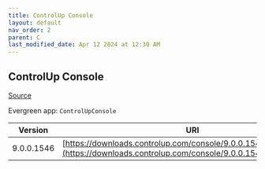 ```yaml
---
title: ControlUp Console
layout: default
nav_order: 2
parent: C
last_modified_date: Apr 12 2024 at 12:30 AM
---
```


## ControlUp Console

[Source](https://www.controlup.com/products/controlup/management/)

Evergreen app: `ControlUpConsole`

| Version    | URI                                                                                                                                  |
| ---------- | ------------------------------------------------------------------------------------------------------------------------------------ |
| 9.0.0.1546 | [https://downloads.controlup.com/console/9.0.0.1546/ControlUp.zip](https://downloads.controlup.com/console/9.0.0.1546/ControlUp.zip) |
